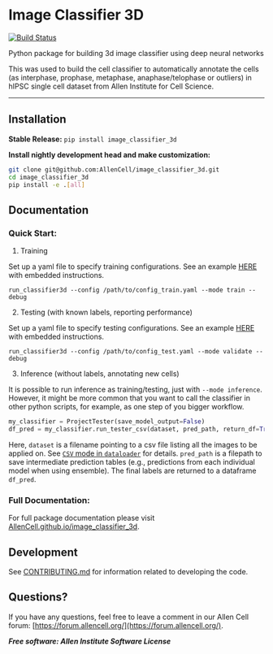 # Image Classifier 3D

[![Build Status](https://github.com/aics-int/image_classifier_3d/workflows/Build%20Master/badge.svg)](https://github.com/aics-int/image_classifier_3d/actions)

Python package for building 3d image classifier using deep neural networks

This was used to build the cell classifier to automatically annotate the cells (as interphase, prophase, metaphase, anaphase/telophase or outliers) in hIPSC single cell dataset from Allen Institute for Cell Science.

---

## Installation

**Stable Release:** `pip install image_classifier_3d`<br>

**Install nightly development head and make customization:**

```bash
git clone git@github.com:AllenCell/image_classifier_3d.git
cd image_classifier_3d
pip install -e .[all]
```

## Documentation

### Quick Start:

1. Training 

Set up a yaml file to specify training configurations. See an example [HERE](config_examples/config_train.yaml) with embedded instructions.

```console
run_classifier3d --config /path/to/config_train.yaml --mode train --debug
```

2. Testing (with known labels, reporting performance)

Set up a yaml file to specify testing configurations. See an example [HERE](model_zoo/test_config_mitotic_classifier.yaml) with embedded instructions.

```console
run_classifier3d --config /path/to/config_test.yaml --mode validate --debug
```

3. Inference (without labels, annotating new cells)

It is possible to run inference as training/testing, just with `--mode inference`. However, it might be more common that you want to call the classifier in other python scripts, for example, as one step of you bigger workflow. 

```python
my_classifier = ProjectTester(save_model_output=False)
df_pred = my_classifier.run_tester_csv(dataset, pred_path, return_df=True)
```

Here, `dataset` is a filename pointing to a csv file listing all the images to be applied on. See [`CSV` mode in `dataloader`](TODO) for details. `pred_path` is a filepath to save intermediate prediction tables (e.g., predictions from each individual model when using ensemble). The final labels are returned to a dataframe `df_pred`.


### Full Documentation:

For full package documentation please visit [AllenCell.github.io/image_classifier_3d](https://AllenCell.github.io/image_classifier_3d).


## Development
See [CONTRIBUTING.md](CONTRIBUTING.md) for information related to developing the code.

## Questions?

If you have any questions, feel free to leave a comment in our Allen Cell forum: [https://forum.allencell.org/](https://forum.allencell.org/). 

***Free software: Allen Institute Software License***
